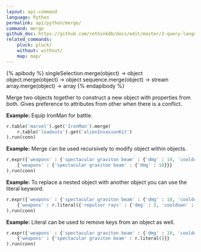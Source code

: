 ```yaml
---
layout: api-command 
language: Python
permalink: api/python/merge/
command: merge 
github_doc: https://github.com/rethinkdb/docs/edit/master/2-query-language/api/python/document-manipulation/merge.md
related_commands:
    pluck: pluck/
    without: without/
    map: map/
---
```


{% apibody %}
singleSelection.merge(object) → object
object.merge(object) → object
sequence.merge(object) → stream
array.merge(object) → array
{% endapibody %}

Merge two objects together to construct a new object with properties from both. Gives preference to attributes from other when there is a conflict.

__Example:__ Equip IronMan for battle.

```py
r.table('marvel').get('IronMan').merge(
    r.table('loadouts').get('alienInvasionKit')
).run(conn)
```

__Example:__ Merge can be used recursively to modify object within objects.

```py
r.expr({'weapons' : {'spectacular graviton beam' : {'dmg' : 10, 'cooldown' : 20}}}).merge(
    {'weapons' : {'spectacular graviton beam' : {'dmg' : 10}}}
).run(conn)
```


__Example:__ To replace a nested object with another object you can use the literal keyword.

```py
r.expr({'weapons' : {'spectacular graviton beam' : {'dmg' : 10, 'cooldown' : 20}}}).merge(
    {'weapons' : r.literal({'repulsor rays' : {'dmg' : 3, 'cooldown' : 0}})}
).run(conn)
```


__Example:__ Literal can be used to remove keys from an object as well.

```py
r.expr({'weapons' : {'spectacular graviton beam' : {'dmg' : 10, 'cooldown' : 20}}}).merge(
    {'weapons' : {'spectacular graviton beam' : r.literal()}}
).run(conn)
```

